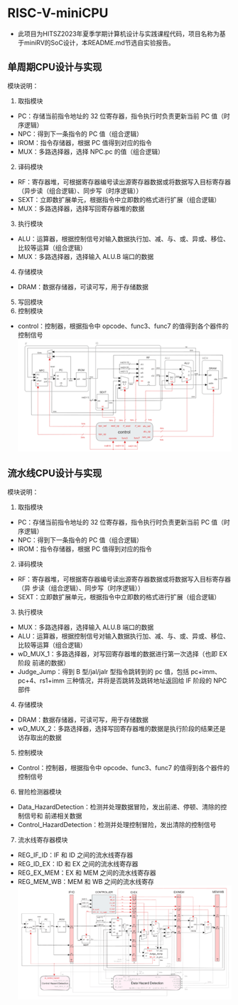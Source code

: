 # RISC-V-miniCPU
- 此项目为HITSZ2023年夏季学期计算机设计与实践课程代码，项目名称为基于miniRV的SoC设计，本README.md节选自实验报告。
## 单周期CPU设计与实现
模块说明：
1. 取指模块
- PC：存储当前指令地址的 32 位寄存器，指令执行时负责更新当前 PC 值（时序逻辑）
- NPC：得到下一条指令的 PC 值（组合逻辑）
- IROM：指令存储器，根据 PC 值得到对应的指令
- MUX：多路选择器，选择 NPC.pc 的值（组合逻辑）
2. 译码模块
- RF：寄存器堆，可根据寄存器编号读出源寄存器数据或将数据写入目标寄存器（异步读（组合逻辑）、同步写（时序逻辑））
- SEXT：立即数扩展单元，根据指令中立即数的格式进行扩展（组合逻辑）
- MUX：多路选择器，选择写回寄存器堆的数据
3. 执行模块
- ALU：运算器，根据控制信号对输入数据执行加、减、与、或、异或、移位、比较等运算（组合逻辑）
- MUX：多路选择器，选择输入 ALU.B 端口的数据
4. 存储模块
- DRAM：数据存储器，可读可写，用于存储数据
5. 写回模块
6. 控制模块
- control：控制器，根据指令中 opcode、func3、func7 的值得到各个器件的控制信号
![image](https://github.com/YounG-0516/RISC-V-miniCPU/blob/main/proj_pipeline/RISCV-CPU-single.png)

## 流水线CPU设计与实现
模块说明：
1. 取指模块
- PC：存储当前指令地址的 32 位寄存器，指令执行时负责更新当前 PC 值（时序逻辑）
- NPC：得到下一条指令的 PC 值（组合逻辑）
- IROM：指令存储器，根据 PC 值得到对应的指令
2. 译码模块
- RF：寄存器堆，可根据寄存器编号读出源寄存器数据或将数据写入目标寄存器（异
步读（组合逻辑）、同步写（时序逻辑））
- SEXT：立即数扩展单元，根据指令中立即数的格式进行扩展（组合逻辑）
3. 执行模块
- MUX：多路选择器，选择输入 ALU.B 端口的数据
- ALU：运算器，根据控制信号对输入数据执行加、减、与、或、异或、移位、比较等运算（组合逻辑）
- wD_MUX_1：多路选择器，对写回寄存器堆的数据进行第一次选择（也即 EX 阶段
前递的数据）
- Judge_Jump：得到 B 型/jal/jalr 型指令跳转到的 pc 值，包括 pc+imm、pc+4、rs1+imm
三种情况，并将是否跳转及跳转地址返回给 IF 阶段的 NPC 部件
4. 存储模块
- DRAM：数据存储器，可读可写，用于存储数据
- wD_MUX_2：多路选择器，选择写回寄存器堆的数据是执行阶段的结果还是访存取出的数据
5. 控制模块
- Control：控制器，根据指令中 opcode、func3、func7 的值得到各个器件的控制信号
6. 冒险检测器模块
- Data_HazardDetection：检测并处理数据冒险，发出前递、停顿、清除的控制信号和
前递相关数据
- Control_HazardDetection：检测并处理控制冒险，发出清除的控制信号
7. 流水线寄存器模块
- REG_IF_ID：IF 和 ID 之间的流水线寄存器
- REG_ID_EX：ID 和 EX 之间的流水线寄存器
- REG_EX_MEM：EX 和 MEM 之间的流水线寄存器
- REG_MEM_WB：MEM 和 WB 之间的流水线寄存
![image](https://github.com/YounG-0516/RISC-V-miniCPU/blob/main/proj_single_cycle/RISCV-CPU-pipeline.png)
